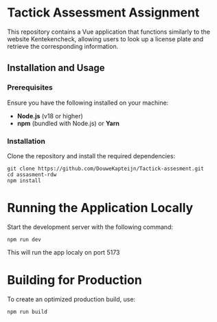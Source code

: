 # Tactick Assessment Assignment

This repository contains a Vue application that functions similarly to the website Kentekencheck, allowing users to look up a license plate and retrieve the corresponding information.

## Installation and Usage

### Prerequisites

Ensure you have the following installed on your machine:

- **Node.js** (v18 or higher)
- **npm** (bundled with Node.js) or **Yarn**

### Installation

Clone the repository and install the required dependencies:

```
git clone https://github.com/DouweKapteijn/Tactick-assesment.git
cd assasment-rdw
npm install
```

# Running the Application Locally
Start the development server with the following command:

```
npm run dev
```
This will run the app localy on port 5173

# Building for Production
To create an optimized production build, use:

```
npm run build
```
